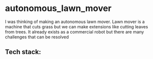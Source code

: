 # autonomous_lawn_mover
I was thinking of making an autonomous lawn mover. Lawn mover is a machine that cuts grass but we can make extensions like cutting leaves from trees. It already exists as a commercial robot but there are many challenges that can be resolved

## Tech stack:
